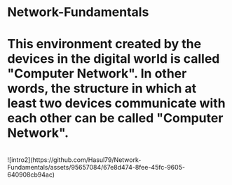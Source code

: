 # Network-Fundamentals

<h1>This environment created by the devices in the digital world is called "Computer Network". In other words, the structure in which at least two devices communicate with each other can be called "Computer Network".</h1>

<br/>
![intro2](https://github.com/Hasul79/Network-Fundamentals/assets/95657084/67e8d474-8fee-45fc-9605-640908cb94ac)
